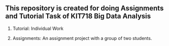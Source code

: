 ## This repository is created for doing Assignments and Tutorial Task of KIT718 Big Data Analysis
1. Tutorial: 
Individual Work

2. Assignments:
An assignment project with a group of two students.
